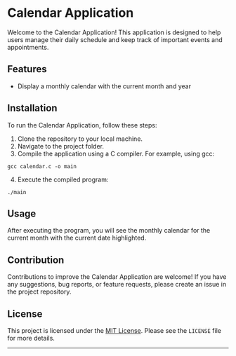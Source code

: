# Calendar Application

Welcome to the Calendar Application! This application is designed to help users manage their daily schedule and keep track of important events and appointments.

## Features

- Display a monthly calendar with the current month and year

## Installation

To run the Calendar Application, follow these steps:

1. Clone the repository to your local machine.
2. Navigate to the project folder.
3. Compile the application using a C compiler. For example, using gcc:
```
gcc calendar.c -o main
```
4. Execute the compiled program:
```
./main
```

## Usage

After executing the program, you will see the monthly calendar for the current month with the current date highlighted. 


## Contribution

Contributions to improve the Calendar Application are welcome! If you have any suggestions, bug reports, or feature requests, please create an issue in the project repository.

## License

This project is licensed under the [MIT License](https://opensource.org/licenses/MIT). Please see the `LICENSE` file for more details.

---
